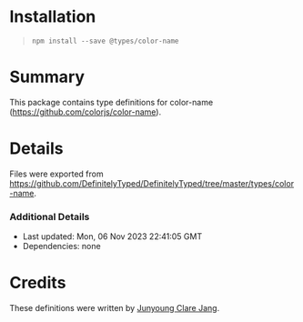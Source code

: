 # Installation
> `npm install --save @types/color-name`

# Summary
This package contains type definitions for color-name (https://github.com/colorjs/color-name).

# Details
Files were exported from https://github.com/DefinitelyTyped/DefinitelyTyped/tree/master/types/color-name.

### Additional Details
 * Last updated: Mon, 06 Nov 2023 22:41:05 GMT
 * Dependencies: none

# Credits
These definitions were written by [Junyoung Clare Jang](https://github.com/Ailrun).
